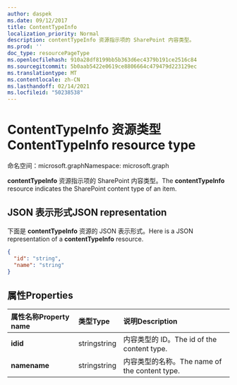 ```yaml
---
author: daspek
ms.date: 09/12/2017
title: ContentTypeInfo
localization_priority: Normal
description: contentTypeInfo 资源指示项的 SharePoint 内容类型。
ms.prod: ''
doc_type: resourcePageType
ms.openlocfilehash: 910a28df8199bb5b363d6ec4379b191ce2516c84
ms.sourcegitcommit: 5b0aab5422e0619ce8806664c479479d223129ec
ms.translationtype: MT
ms.contentlocale: zh-CN
ms.lasthandoff: 02/14/2021
ms.locfileid: "50238538"
---
```

# <a name="contenttypeinfo-resource-type"></a><span data-ttu-id="91d56-103">ContentTypeInfo 资源类型</span><span class="sxs-lookup"><span data-stu-id="91d56-103">ContentTypeInfo resource type</span></span>

<span data-ttu-id="91d56-104">命名空间：microsoft.graph</span><span class="sxs-lookup"><span data-stu-id="91d56-104">Namespace: microsoft.graph</span></span>

<span data-ttu-id="91d56-105">**contentTypeInfo** 资源指示项的 SharePoint 内容类型。</span><span class="sxs-lookup"><span data-stu-id="91d56-105">The **contentTypeInfo** resource indicates the SharePoint content type of an item.</span></span>

## <a name="json-representation"></a><span data-ttu-id="91d56-106">JSON 表示形式</span><span class="sxs-lookup"><span data-stu-id="91d56-106">JSON representation</span></span>

<span data-ttu-id="91d56-107">下面是 **contentTypeInfo** 资源的 JSON 表示形式。</span><span class="sxs-lookup"><span data-stu-id="91d56-107">Here is a JSON representation of a **contentTypeInfo** resource.</span></span>
<!-- { "blockType": "resource", "@odata.type": "microsoft.graph.contentTypeInfo", "@type.aka": "oneDrive.contentTypeFacet" } -->

```json
{
  "id": "string",
  "name": "string"
}
```

## <a name="properties"></a><span data-ttu-id="91d56-108">属性</span><span class="sxs-lookup"><span data-stu-id="91d56-108">Properties</span></span>

| <span data-ttu-id="91d56-109">属性名称</span><span class="sxs-lookup"><span data-stu-id="91d56-109">Property name</span></span>     | <span data-ttu-id="91d56-110">类型</span><span class="sxs-lookup"><span data-stu-id="91d56-110">Type</span></span>    | <span data-ttu-id="91d56-111">说明</span><span class="sxs-lookup"><span data-stu-id="91d56-111">Description</span></span>
|:------------------|:--------|:----------------------------------------------------
| <span data-ttu-id="91d56-112">**id**</span><span class="sxs-lookup"><span data-stu-id="91d56-112">**id**</span></span>            | <span data-ttu-id="91d56-113">string</span><span class="sxs-lookup"><span data-stu-id="91d56-113">string</span></span>  | <span data-ttu-id="91d56-114">内容类型的 ID。</span><span class="sxs-lookup"><span data-stu-id="91d56-114">The id of the content type.</span></span>
| <span data-ttu-id="91d56-115">**name**</span><span class="sxs-lookup"><span data-stu-id="91d56-115">**name**</span></span>       | <span data-ttu-id="91d56-116">string</span><span class="sxs-lookup"><span data-stu-id="91d56-116">string</span></span>  | <span data-ttu-id="91d56-117">内容类型的名称。</span><span class="sxs-lookup"><span data-stu-id="91d56-117">The name of the content type.</span></span>

<!-- {
  "type": "#page.annotation",
  "description": "",
  "keywords": "",
  "section": "documentation",
  "tocPath": "Resources/ContentTypeInfo"
} -->

